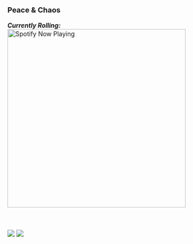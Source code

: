 ### Peace & Chaos
<!--
**akhil14shukla/akhil14shukla** is a ✨ _special_ ✨ repository because its `README.md` (this file) appears on your GitHub profile.


Here are some ideas to get you started:

- 
- 🌱 I’m currently learning ...
- 👯 I’m looking to collaborate on ...
- 🤔 I’m looking for help with ...
- 💬 Ask me about ...
- 📫 How to reach me: ...
- 😄 Pronouns: ...
- ⚡ Fun fact: People think i do not observe when they copy from my repositories <br> 


![Akhil's Github stats](https://github-readme-stats.vercel.app/api?username=akhil14shukla&show_icons=true&theme=radical&hide=prs,contribs)
![Akhil's Language Distribution](https://github-readme-stats.vercel.app/api/top-langs/?username=akhil14shukla&theme=radical&layout=compact)

<br>
🔭 <s>I’m currently working on Cryptocurrency Forecasting and Loan Defaulter Prediction.</s> These both have been completed.<br>
⚡ As of now, I am improving my Problem Solving skills and enhancing my knowledge.<br>
💬 If someone out there want to discuss anything related to DSA or ML, please reach out.
<br><br>
-->


_**Currently Rolling:**_
[<img align="center" src="https://novatorem-six-cyan.vercel.app/api/spotify" alt="Spotify Now Playing" width="400" />](https://open.spotify.com/user/3xdtw703fk8m81a5hahvjnul9)
<br>
<br>
<br>

<a>
  <img align="center" src="https://github-readme-stats.vercel.app/api/top-langs/?username=akhil14shukla&theme=omni&layout=compact" />
</a>
<a>
  <img align="center" src="https://github-readme-stats.vercel.app/api?username=akhil14shukla&show_icons=true&theme=omni&count_private=true" />
</a>

<!-- <img align="center" src="https://github-readme-stats.vercel.app/api/top-langs/?username=akhil14shukla&theme=omni&layout=compact">
<img align="center" src="https://github-readme-stats.vercel.app/api?username=akhil14shukla&show_icons=true&theme=omni&count_private=true"> -->

